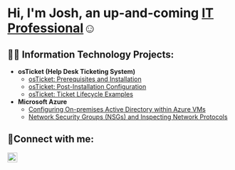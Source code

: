 <h1>Hi, I'm Josh, an up-and-coming <a href="https://www.linkedin.com/in/joshua-warren-4a9127265/">IT Professional</a>☺</h1>

<h2>👨‍💻 Information Technology Projects:</h2>

- <b>osTicket (Help Desk Ticketing System)</b>
  - [osTicket: Prerequisites and Installation](https://github.com/jwarren91/osticket-prereqs)
  - [osTicket: Post-Installation Configuration](https://github.com/jwarren91/post-install-config)
  - [osTicket: Ticket Lifecycle Examples](https://github.com/jwarren91/ticket-lifecycle)
- <b>Microsoft Azure</b>
  - [Configuring On-premises Active Directory within Azure VMs](https://github.com/jwarren91/configure-ad)
  - [Network Security Groups (NSGs) and Inspecting Network Protocols](https://github.com/jwarren91/azure-network-protocols)

<h2>🤳Connect with me:</h2>


[<img align="left" alt="Josh | LinkedIn" width="22px" src="https://cdn.jsdelivr.net/npm/simple-icons@v3/icons/linkedin.svg" />][linkedin]



[linkedin]: https://linkedin.com/in/joshua-warren-4a9127265
